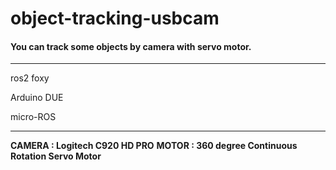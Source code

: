 # object-tracking-usbcam
#### **You can track some objects by camera with servo motor.**

---

ros2 foxy

Arduino DUE

micro-ROS

---

**CAMERA : Logitech C920 HD PRO**
**MOTOR  : 360 degree Continuous Rotation Servo Motor**

